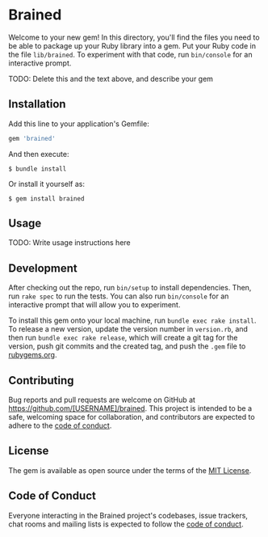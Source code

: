 # Brained

Welcome to your new gem! In this directory, you'll find the files you need to be able to package up your Ruby library into a gem. Put your Ruby code in the file `lib/brained`. To experiment with that code, run `bin/console` for an interactive prompt.

TODO: Delete this and the text above, and describe your gem

## Installation

Add this line to your application's Gemfile:

```ruby
gem 'brained'
```

And then execute:

    $ bundle install

Or install it yourself as:

    $ gem install brained

## Usage

TODO: Write usage instructions here

## Development

After checking out the repo, run `bin/setup` to install dependencies. Then, run `rake spec` to run the tests. You can also run `bin/console` for an interactive prompt that will allow you to experiment.

To install this gem onto your local machine, run `bundle exec rake install`. To release a new version, update the version number in `version.rb`, and then run `bundle exec rake release`, which will create a git tag for the version, push git commits and the created tag, and push the `.gem` file to [rubygems.org](https://rubygems.org).

## Contributing

Bug reports and pull requests are welcome on GitHub at https://github.com/[USERNAME]/brained. This project is intended to be a safe, welcoming space for collaboration, and contributors are expected to adhere to the [code of conduct](https://github.com/[USERNAME]/brained/blob/main/CODE_OF_CONDUCT.md).

## License

The gem is available as open source under the terms of the [MIT License](https://opensource.org/licenses/MIT).

## Code of Conduct

Everyone interacting in the Brained project's codebases, issue trackers, chat rooms and mailing lists is expected to follow the [code of conduct](https://github.com/[USERNAME]/brained/blob/main/CODE_OF_CONDUCT.md).
